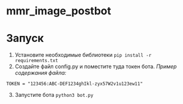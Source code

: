 # mmr_image_postbot

# Запуск
1. Установите необходимые библиотеки
`pip install -r requirements.txt`
2. Создайте файл config.py и поместите туда токен бота.
_Пример содержания файла:_
```
TOKEN = "123456:ABC-DEF1234ghIkl-zyx57W2v1u123ew11"
```
3. Запустите бота
`python3 bot.py`
